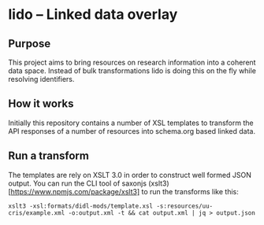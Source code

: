 # lido – Linked data overlay

## Purpose

This project aims to bring resources on research information into a coherent data space. Instead of bulk transformations lido is doing this on the fly while resolving identifiers.

## How it works

Initially this repository contains a number of XSL templates to transform the API responses of a number of resources into schema.org based linked data.

## Run a transform

The templates are rely on XSLT 3.0 in order to construct well formed JSON output. You can run the CLI tool of saxonjs (xslt3)[https://www.npmjs.com/package/xslt3] to run the transforms like this:

```shell
xslt3 -xsl:formats/didl-mods/template.xsl -s:resources/uu-cris/example.xml -o:output.xml -t && cat output.xml | jq > output.json
```